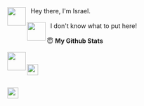<img align="left" height="42" src="https://media.giphy.com/media/sH5dIth0UMhiPcRSGK/giphy.gif"/>

<div>
&nbsp&nbspHey there, I'm Israel. <br>
</div>

<br>

<img align="left" height="42" src="https://media.giphy.com/media/ovUOTZJg6zNFdySybT/giphy.gif"/>
<div>
&nbsp&nbspI don't know what to put here!
</div>

<br>

<summary> 😇 <b>My Github Stats</b> </summary>

<br>

<img align="left" height="42" src="https://media.giphy.com/media/Scoi0yrq3Km4iHkTQJ/giphy.gif"/>
<div>
<code>
<a href="https://www.instagram.com/israel.ld/">
<img height="25" src="https://www.flaticon.com/svg/static/icons/svg/1400/1400829.svg"></a>
&nbsp 
<a href="https://www.linkedin.com/in/israellimadias">
<img height="25" src="https://www.flaticon.com/svg/static/icons/svg/1384/1384030.svg">
</code>
</div>
